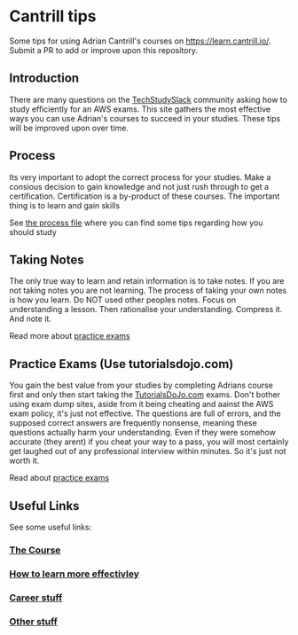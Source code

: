 # Cantrill tips
Some tips for using Adrian Cantrill's courses on https://learn.cantrill.io/. Submit a PR to add or improve upon this repository.

## Introduction
There are many questions on the [TechStudySlack](https://techstudyslack.com/) community asking how to study efficiently for an AWS exams. This site 
gathers the most effective ways you can use Adrian's courses to succeed in your studies. These tips will be improved upon over time. 
 
## Process
Its very important to adopt the correct process for your studies.
Make a consious decision to gain knowledge and not just rush through to get a certification.
Certification is a by-product of these courses. The important thing is to learn and gain skills

See [the process file](process.md) where you can find some tips regarding how you should study

## Taking Notes
The only true way to learn and retain information is to take notes.
If you are not taking notes you are not learning.
The process of taking your own notes is how you learn.
Do NOT used other peoples notes.
Focus on understanding a lesson. Then rationalise your understanding. Compress it. And note it.

Read more about [practice exams](taking_notes.md)

## Practice Exams (Use tutorialsdojo.com)
You gain the best value from your studies by completing Adrians course first and only then start taking the [TutorialsDoJo.com](tutorialsdojo.com)
exams.
Don't bother using exam dump sites, aside from it being cheating and aainst the AWS exam policy, it's just not effective. The questions are full of errors, and the supposed correct answers are frequently nonsense, meaning these questions actually harm your understanding. Even if they were somehow accurate (they arent) if you cheat your way to a pass, you will most certainly get laughed out of any professional interview within minutes. So it's just not worth it.

Read about [practice exams](practice_exams.md)

## Useful Links
See some useful links:
### [The Course](the_course_links) 
### [How to learn more effectivley](learn_links) 
### [Career stuff](career_links.md)
### [Other stuff](other_stuff_links.md)

